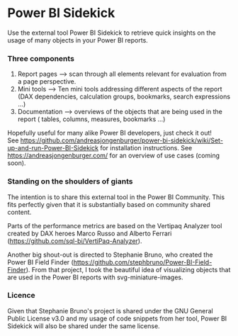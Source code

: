 # Power BI Sidekick
Use the external tool Power BI Sidekick to retrieve quick insights on the usage of many objects in your Power BI reports.

### Three components
1. Report pages --> scan through all elements relevant for evaluation from a page perspective.
2. Mini tools --> Ten mini tools addressing different aspects of the report (DAX dependencies, calculation groups, bookmarks, search expressions ...)
3. Documentation --> overviews of the objects that are being used in the report ( tables, columns, measures, bookmarks ...)

Hopefully useful for many alike Power BI developers, just check it out!  
See https://github.com/andreasjongenburger/power-bi-sidekick/wiki/Set-up-and-run-Power-BI-Sidekick for installation instructions.
See https://andreasjongenburger.com/ for an overview of use cases (coming soon).

### Standing on the shoulders of giants

The intention is to share this external tool in the Power BI Community. This fits perfectly given that it is substantially based on community shared content.

Parts of the performance metrics are based on the Vertipaq Analyzer tool created by DAX heroes Marco Russo and Alberto Ferrari (https://github.com/sql-bi/VertiPaq-Analyzer).

Another big shout-out is directed to Stephanie Bruno, who created the Power BI Field Finder (https://github.com/stephbruno/Power-BI-Field-Finder). From that project, I took the beautiful idea of visualizing objects that are used in the Power BI reports with svg-miniature-images.

### Licence

Given that Stephanie Bruno's project is shared under the GNU General Public License v3.0 and my usage of code snippets from her tool, Power BI Sidekick will also be shared under the same license.
